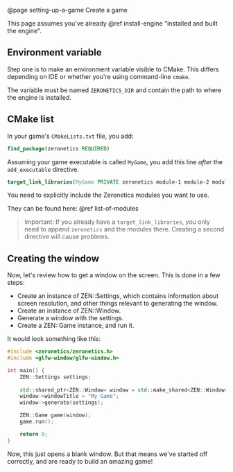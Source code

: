 @page setting-up-a-game Create a game

This page assumes you've already
@ref install-engine "installed and built the engine".

## Environment variable

Step one is to make an environment variable visible to CMake.
This differs depending on IDE or whether you're using command-line
``cmake``.

The variable must be named ``ZERONETICS_DIR`` and contain the
path to where the engine is installed.

## CMake list

In your game's ``CMakeLists.txt`` file, you add:

````cmake
find_package(zeronetics REQUIRED)
````

Assuming your game executable is called ``MyGame``, you add
this line _after_ the ``add_executable`` directive.

````cmake
target_link_libraries(MyGame PRIVATE zeronetics module-1 module-2 module-3)
````

You need to explicitly include the Zeronetics modules you want to use.

They can be found here: @ref list-of-modules

> Important: If you already have a ``target_link_libraries``, you
> only need to append ``zeronetics`` and the modules there.
> Creating a second directive will cause problems.

## Creating the window

Now, let's review how to get a window on the screen. This is done in a
few steps:

- Create an instance of ZEN::Settings, which contains information about
  screen resolution, and other things relevant to generating the window.
- Create an instance of ZEN::Window.
- Generate a window with the settings.
- Create a ZEN::Game instance, and run it.

It would look something like this:

````cpp
#include <zeronetics/zeronetics.h>
#include <glfw-window/glfw-window.h>

int main() {
    ZEN::Settings settings;
    
    std::shared_ptr<ZEN::Window> window = std::make_shared<ZEN::Window>(ZEN::Window());
    window->windowTitle = "My Game";
    window->generate(settings);

    ZEN::Game game(window);
    game.run();

    return 0;
}
````

Now, this just opens a blank window. But that means we've started off
correctly, and are ready to build an amazing game!
